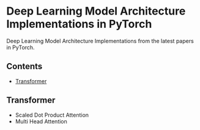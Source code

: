 # Deep Learning Model Architecture Implementations in PyTorch

Deep Learning Model Architecture Implementations from the latest papers in PyTorch.

## Contents
- [Transformer](#transformer)

## Transformer
- Scaled Dot Product Attention
- Multi Head Attention
